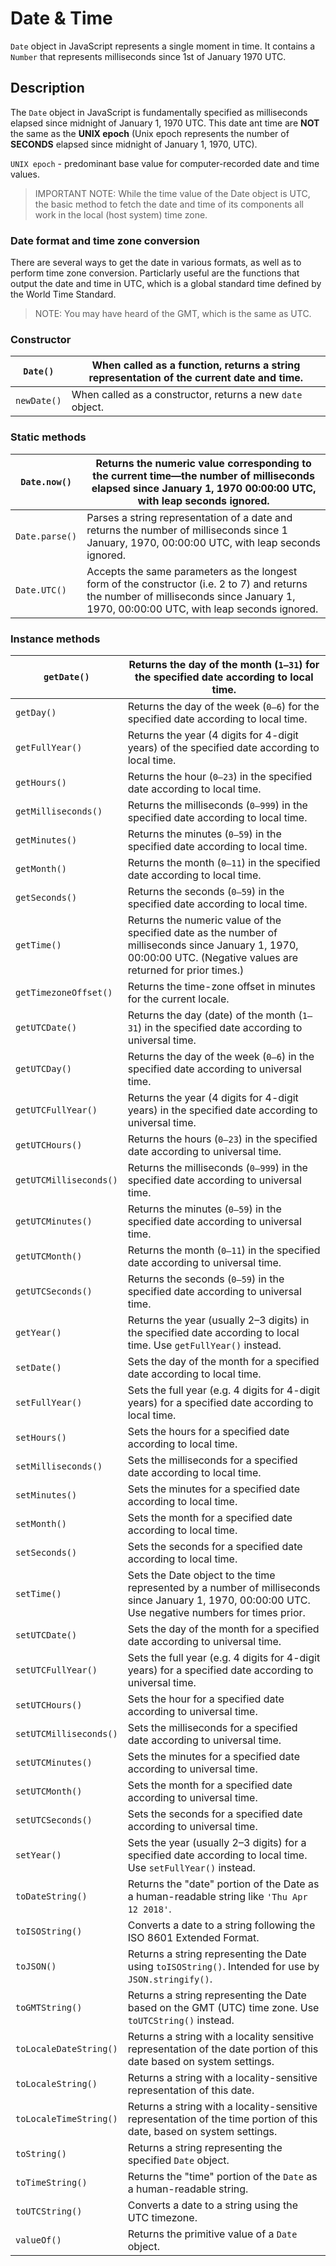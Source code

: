# Date & Time

`Date` object in JavaScript represents a single moment in time. It contains a `Number` that represents milliseconds since 1st of January 1970 UTC.

## Description

The `Date` object in JavaScript is fundamentally specified as milliseconds elapsed since midnight of January 1, 1970 UTC. This date ant time are **NOT** the same as the **UNIX epoch** (Unix epoch represents the number of **SECONDS** elapsed since midnight of January 1, 1970, UTC).

`UNIX epoch` - predominant base value for computer-recorded date and time values.

> IMPORTANT NOTE: While the time value of the Date object is UTC, the basic method to fetch the date and time of its components all work in the local (host system) time zone.

### Date format and time zone conversion

There are several ways to get the date in various formats, as well as to perform time zone conversion. Particlarly useful are the functions that output the date and time in UTC, which is a global standard time defined by the World Time Standard.

> NOTE: You may have heard of the GMT, which is the same as UTC.

### Constructor

| `Date()`    | When called as a function, returns a string representation of the current date and time. |
| ----------- | ---------------------------------------------------------------------------------------- |
| `newDate()` | When called as a constructor, returns a new `date` object.                               |

### Static methods

| `Date.now()`   | Returns the numeric value corresponding to the current time—the number of milliseconds elapsed since January 1, 1970 00:00:00 UTC, with leap seconds ignored.                           |
| -------------- | --------------------------------------------------------------------------------------------------------------------------------------------------------------------------------------- |
| `Date.parse()` | Parses a string representation of a date and returns the number of milliseconds since 1 January, 1970, 00:00:00 UTC, with leap seconds ignored.                                         |
| `Date.UTC()`   | Accepts the same parameters as the longest form of the constructor (i.e. 2 to 7) and returns the number of milliseconds since January 1, 1970, 00:00:00 UTC, with leap seconds ignored. |

### Instance methods

| `getDate()`            | Returns the day of the month (`1–31`) for the specified date according to local time.                                                                              |
| ---------------------- | ------------------------------------------------------------------------------------------------------------------------------------------------------------------ |
| `getDay()`             | Returns the day of the week (`0–6`) for the specified date according to local time.                                                                                |
| `getFullYear()`        | Returns the year (4 digits for 4-digit years) of the specified date according to local time.                                                                       |
| `getHours()`           | Returns the hour (`0–23`) in the specified date according to local time.                                                                                           |
| `getMilliseconds()`    | Returns the milliseconds (`0–999`) in the specified date according to local time.                                                                                  |
| `getMinutes()`         | Returns the minutes (`0–59`) in the specified date according to local time.                                                                                        |
| `getMonth()`           | Returns the month (`0–11`) in the specified date according to local time.                                                                                          |
| `getSeconds()`         | Returns the seconds (`0–59`) in the specified date according to local time.                                                                                        |
| `getTime()`            | Returns the numeric value of the specified date as the number of milliseconds since January 1, 1970, 00:00:00 UTC. (Negative values are returned for prior times.) |
| `getTimezoneOffset()`  | Returns the time-zone offset in minutes for the current locale.                                                                                                    |
| `getUTCDate()`         | Returns the day (date) of the month (`1–31`) in the specified date according to universal time.                                                                    |
| `getUTCDay()`          | Returns the day of the week (`0–6`) in the specified date according to universal time.                                                                             |
| `getUTCFullYear()`     | Returns the year (4 digits for 4-digit years) in the specified date according to universal time.                                                                   |
| `getUTCHours()`        | Returns the hours (`0–23`) in the specified date according to universal time.                                                                                      |
| `getUTCMilliseconds()` | Returns the milliseconds (`0–999`) in the specified date according to universal time.                                                                              |
| `getUTCMinutes()`      | Returns the minutes (`0–59`) in the specified date according to universal time.                                                                                    |
| `getUTCMonth()`        | Returns the month (`0–11`) in the specified date according to universal time.                                                                                      |
| `getUTCSeconds()`      | Returns the seconds (`0–59`) in the specified date according to universal time.                                                                                    |
| `getYear()`            | Returns the year (usually 2–3 digits) in the specified date according to local time. Use `getFullYear()` instead.                                                  |
| `setDate()`            | Sets the day of the month for a specified date according to local time.                                                                                            |
| `setFullYear()`        | Sets the full year (e.g. 4 digits for 4-digit years) for a specified date according to local time.                                                                 |
| `setHours()`           | Sets the hours for a specified date according to local time.                                                                                                       |
| `setMilliseconds()`    | Sets the milliseconds for a specified date according to local time.                                                                                                |
| `setMinutes()`         | Sets the minutes for a specified date according to local time.                                                                                                     |
| `setMonth()`           | Sets the month for a specified date according to local time.                                                                                                       |
| `setSeconds()`         | Sets the seconds for a specified date according to local time.                                                                                                     |
| `setTime()`            | Sets the Date object to the time represented by a number of milliseconds since January 1, 1970, 00:00:00 UTC. Use negative numbers for times prior.                |
| `setUTCDate()`         | Sets the day of the month for a specified date according to universal time.                                                                                        |
| `setUTCFullYear()`     | Sets the full year (e.g. 4 digits for 4-digit years) for a specified date according to universal time.                                                             |
| `setUTCHours()`        | Sets the hour for a specified date according to universal time.                                                                                                    |
| `setUTCMilliseconds()` | Sets the milliseconds for a specified date according to universal time.                                                                                            |
| `setUTCMinutes()`      | Sets the minutes for a specified date according to universal time.                                                                                                 |
| `setUTCMonth()`        | Sets the month for a specified date according to universal time.                                                                                                   |
| `setUTCSeconds()`      | Sets the seconds for a specified date according to universal time.                                                                                                 |
| `setYear()`            | Sets the year (usually 2–3 digits) for a specified date according to local time. Use `setFullYear()` instead.                                                      |
| `toDateString()`       | Returns the "date" portion of the Date as a human-readable string like `'Thu Apr 12 2018'`.                                                                        |
| `toISOString()`        | Converts a date to a string following the ISO 8601 Extended Format.                                                                                                |
| `toJSON()`             | Returns a string representing the Date using `toISOString()`. Intended for use by `JSON.stringify()`.                                                              |
| `toGMTString()`        | Returns a string representing the Date based on the GMT (UTC) time zone. Use `toUTCString()` instead.                                                              |
| `toLocaleDateString()` | Returns a string with a locality sensitive representation of the date portion of this date based on system settings.                                               |
| `toLocaleString()`     | Returns a string with a locality-sensitive representation of this date.                                                                                            |
| `toLocaleTimeString()` | Returns a string with a locality-sensitive representation of the time portion of this date, based on system settings.                                              |
| `toString()`           | Returns a string representing the specified `Date` object.                                                                                                         |
| `toTimeString()`       | Returns the "time" portion of the `Date` as a human-readable string.                                                                                               |
| `toUTCString()`        | Converts a date to a string using the UTC timezone.                                                                                                                |
| `valueOf()`            | Returns the primitive value of a `Date` object.                                                                                                                    |
